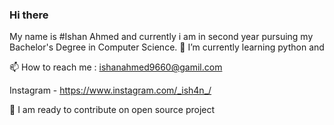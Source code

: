 ### Hi there 

My name is #Ishan Ahmed and currently i am in second year pursuing my Bachelor's Degree in Computer Science.
🌱 I’m currently learning python and 

📫 How to reach me : ishanahmed9660@gamil.com

   Instagram - https://www.instagram.com/_ish4n_/
    
🔭 I am ready to contribute on open source project


<!--
**Ishanahmed07/Ishanahmed07** is a ✨ _special_ ✨ repository because its `README.md` (this file) appears on your GitHub profile.

Here are some ideas to get you started:

- 🔭 I’m currently working on ...
- 🌱 I’m currently learning ...
- 👯 I’m looking to collaborate on ...
- 🤔 I’m looking for help with ...
- 💬 Ask me about ...
- 📫 How to reach me: ...
- 😄 Pronouns: ...
- ⚡ Fun fact: ...
-->
